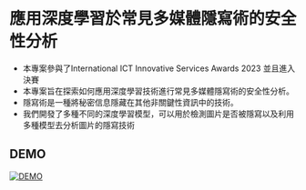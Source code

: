 # 應用深度學習於常見多媒體隱寫術的安全性分析

* 本專案參與了International ICT Innovative Services Awards 2023 並且進入決賽
* 本專案旨在探索如何應用深度學習技術進行常見多媒體隱寫術的安全性分析。
* 隱寫術是一種將秘密信息隱藏在其他非關鍵性資訊中的技術。
* 我們開發了多種不同的深度學習模型，可以用於檢測圖片是否被隱寫以及利用多種模型去分析圖片的隱寫技術

## DEMO

[![DEMO](https://www.youtube.com/watch?v=FvurB54ymGI/0.jpg)](https://www.youtube.com/watch?v=FvurB54ymGI "Unity Snake Game")
